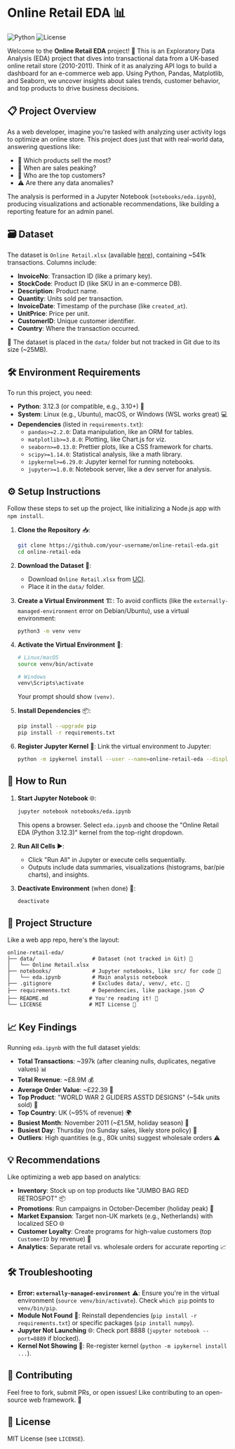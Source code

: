 # Online Retail EDA 📊

![Python](https://img.shields.io/badge/Python-3.12.3-blue?logo=python) ![License](https://img.shields.io/badge/License-MIT-green)

Welcome to the **Online Retail EDA** project! 🚀 This is an Exploratory Data Analysis (EDA) project that dives into transactional data from a UK-based online retail store (2010-2011). Think of it as analyzing API logs to build a dashboard for an e-commerce web app. Using Python, Pandas, Matplotlib, and Seaborn, we uncover insights about sales trends, customer behavior, and top products to drive business decisions.

## 📋 Project Overview
As a web developer, imagine you're tasked with analyzing user activity logs to optimize an online store. This project does just that with real-world data, answering questions like:
- 🛒 Which products sell the most?
- 📅 When are sales peaking?
- 👤 Who are the top customers?
- ⚠️ Are there any data anomalies?

The analysis is performed in a Jupyter Notebook (`notebooks/eda.ipynb`), producing visualizations and actionable recommendations, like building a reporting feature for an admin panel.

## 🗃️ Dataset
The dataset is `Online Retail.xlsx` (available [here](https://archive.ics.uci.edu/ml/machine-learning-databases/00352/Online%20Retail.xlsx)), containing ~541k transactions. Columns include:
- **InvoiceNo**: Transaction ID (like a primary key).
- **StockCode**: Product ID (like SKU in an e-commerce DB).
- **Description**: Product name.
- **Quantity**: Units sold per transaction.
- **InvoiceDate**: Timestamp of the purchase (like `created_at`).
- **UnitPrice**: Price per unit.
- **CustomerID**: Unique customer identifier.
- **Country**: Where the transaction occurred.

📂 The dataset is placed in the `data/` folder but not tracked in Git due to its size (~25MB).

## 🛠️ Environment Requirements
To run this project, you need:
- **Python**: 3.12.3 (or compatible, e.g., 3.10+) 🐍
- **System**: Linux (e.g., Ubuntu), macOS, or Windows (WSL works great) 💻
- **Dependencies** (listed in `requirements.txt`):
  - `pandas>=2.2.0`: Data manipulation, like an ORM for tables.
  - `matplotlib>=3.8.0`: Plotting, like Chart.js for viz.
  - `seaborn>=0.13.0`: Prettier plots, like a CSS framework for charts.
  - `scipy>=1.14.0`: Statistical analysis, like a math library.
  - `ipykernel>=6.29.0`: Jupyter kernel for running notebooks.
  - `jupyter>=1.0.0`: Notebook server, like a dev server for analysis.

## ⚙️ Setup Instructions
Follow these steps to set up the project, like initializing a Node.js app with `npm install`.

1. **Clone the Repository** 📥:
   ```bash
   git clone https://github.com/your-username/online-retail-eda.git
   cd online-retail-eda
   ```

2. **Download the Dataset** 📂:
   - Download `Online Retail.xlsx` from [UCI](https://archive.ics.uci.edu/ml/machine-learning-databases/00352/Online%20Retail.xlsx).
   - Place it in the `data/` folder.

3. **Create a Virtual Environment** 🏗️:
   To avoid conflicts (like the `externally-managed-environment` error on Debian/Ubuntu), use a virtual environment:
   ```bash
   python3 -m venv venv
   ```

4. **Activate the Virtual Environment** 🔄:
   ```bash
   # Linux/macOS
   source venv/bin/activate

   # Windows
   venv\Scripts\activate
   ```
   Your prompt should show `(venv)`.

5. **Install Dependencies** 📦:
   ```bash
   pip install --upgrade pip
   pip install -r requirements.txt
   ```

6. **Register Jupyter Kernel** 🔗:
   Link the virtual environment to Jupyter:
   ```bash
   python -m ipykernel install --user --name=online-retail-eda --display-name="Online Retail EDA (Python 3.12.3)"
   ```

## 🚀 How to Run
1. **Start Jupyter Notebook** 🌐:
   ```bash
   jupyter notebook notebooks/eda.ipynb
   ```
   This opens a browser. Select `eda.ipynb` and choose the "Online Retail EDA (Python 3.12.3)" kernel from the top-right dropdown.

2. **Run All Cells** ▶️:
   - Click "Run All" in Jupyter or execute cells sequentially.
   - Outputs include data summaries, visualizations (histograms, bar/pie charts), and insights.

3. **Deactivate Environment** (when done) 🛑:
   ```bash
   deactivate
   ```

## 📁 Project Structure
Like a web app repo, here's the layout:
```
online-retail-eda/
├── data/                  # Dataset (not tracked in Git) 📂
│   └── Online Retail.xlsx
├── notebooks/             # Jupyter notebooks, like src/ for code 📓
│   └── eda.ipynb          # Main analysis notebook
├── .gitignore             # Excludes data/, venv/, etc. 🚫
├── requirements.txt       # Dependencies, like package.json 📋
├── README.md             # You're reading it! 📖
└── LICENSE               # MIT License 📜
```

## 📈 Key Findings
Running `eda.ipynb` with the full dataset yields:
- **Total Transactions**: ~397k (after cleaning nulls, duplicates, negative values) 📊
- **Total Revenue**: ~£8.9M 💰
- **Average Order Value**: ~£22.39 💸
- **Top Product**: "WORLD WAR 2 GLIDERS ASSTD DESIGNS" (~54k units sold) 🛒
- **Top Country**: UK (~95% of revenue) 🌍
- **Busiest Month**: November 2011 (~£1.5M, holiday season) 🎄
- **Busiest Day**: Thursday (no Sunday sales, likely store policy) 📅
- **Outliers**: High quantities (e.g., 80k units) suggest wholesale orders ⚠️

## 💡 Recommendations
Like optimizing a web app based on analytics:
- **Inventory**: Stock up on top products like "JUMBO BAG RED RETROSPOT" 📦
- **Promotions**: Run campaigns in October-December (holiday peak) 🎁
- **Market Expansion**: Target non-UK markets (e.g., Netherlands) with localized SEO 🌐
- **Customer Loyalty**: Create programs for high-value customers (top `CustomerID` by revenue) 👥
- **Analytics**: Separate retail vs. wholesale orders for accurate reporting 📈

## 🛠️ Troubleshooting
- **Error: `externally-managed-environment`** ⚠️: Ensure you're in the virtual environment (`source venv/bin/activate`). Check `which pip` points to `venv/bin/pip`.
- **Module Not Found** 🚫: Reinstall dependencies (`pip install -r requirements.txt`) or specific packages (`pip install numpy`).
- **Jupyter Not Launching** 🌐: Check port 8888 (`jupyter notebook --port=8889` if blocked).
- **Kernel Not Showing** 🔗: Re-register kernel (`python -m ipykernel install ...`).

## 🤝 Contributing
Feel free to fork, submit PRs, or open issues! Like contributing to an open-source web framework. 🌟

## 📜 License
MIT License (see `LICENSE`).